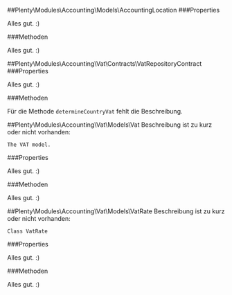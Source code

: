 ##Plenty\Modules\Accounting\Models\AccountingLocation
###Properties

Alles gut. :)

###Methoden

Alles gut. :)

##Plenty\Modules\Accounting\Vat\Contracts\VatRepositoryContract
###Properties

Alles gut. :)

###Methoden

Für die Methode `determineCountryVat` fehlt die Beschreibung.

##Plenty\Modules\Accounting\Vat\Models\Vat
Beschreibung ist zu kurz oder nicht vorhanden:

    The VAT model.

###Properties

Alles gut. :)

###Methoden

Alles gut. :)

##Plenty\Modules\Accounting\Vat\Models\VatRate
Beschreibung ist zu kurz oder nicht vorhanden:

    Class VatRate

###Properties

Alles gut. :)

###Methoden

Alles gut. :)

